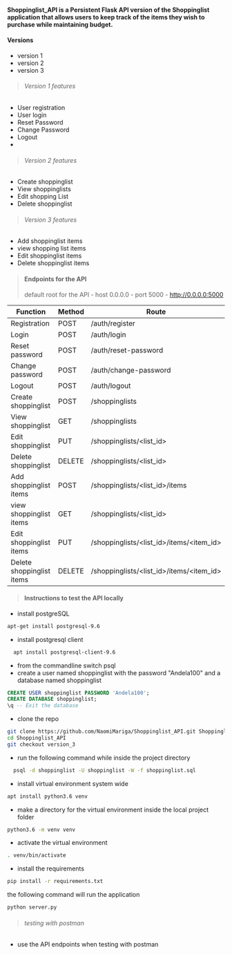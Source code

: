 
#### Shoppinglist_API is a Persistent Flask API version of the Shoppinglist application that allows users to keep track of the items they wish to purchase while maintaining budget.
#### Versions
- version 1
- version 2
- version 3

> ###### Version 1 features
- User registration
- User login
- Reset Password
- Change Password
- Logout
-
> ###### Version 2 features
- Create shoppinglist
- View shoppinglists
- Edit shopping List
- Delete shoppinglist

> ###### Version 3 features
- Add shoppinglist items
- view shopping list items
- Edit shoppinglist items
- Delete shoppinglist items

> #### Endpoints for the API
> default root for the API
      - host 0.0.0.0
      - port 5000
      - http://0.0.0.0:5000

|Function|Method|Route|
|--------|------|-----|
|Registration |POST  |/auth/register|
|Login    |POST  |/auth/login|
|Reset password|POST  |/auth/reset-password|
|Change password|POST |/auth/change-password|
|Logout|POST |/auth/logout|
|Create shoppinglist|POST|/shoppinglists|
|View shoppinglist|GET|/shoppinglists|
|Edit shoppinglist|PUT|/shoppinglists/<list_id>|
|Delete shoppinglist|DELETE|/shoppinglists/<list_id>|
|Add shoppinglist items|POST|/shoppinglists/<list_id>/items|
|view shoppinglist items|GET|/shoppinglists/<list_id>|
|Edit shoppinglist items|PUT|/shoppinglists/<list_id>/items/<item_id>
|Delete shoppinglist items|DELETE|/shoppinglists/<list_id>/items/<item_id>|

> #### Instructions to test the API locally
 - install postgreSQL
  ```sh
  apt-get install postgresql-9.6
  ```
 - install postgresql client
  ```sh
    apt install postgresql-client-9.6
  ```
  - from the commandline switch psql
  - create a user named shoppinglist with the   password "Andela100" and  a database named shoppinglist
  ```sql
  CREATE USER shoppinglist PASSWORD 'Andela100';
  CREATE DATABASE shoppinglist;
  \q -- Exit the database
  ```
 - clone the repo
 ```sh
 git clone https://github.com/NaomiMariga/Shoppinglist_API.git Shoppinglist_API
 cd Shoppinglist_API
 git checkout version_3
 ``` 
 - run the following command while inside the project directory
```sh 
  psql -d shoppinglist -U shoppinglist -W -f shoppinglist.sql
```
 -  install virtual environment system wide
 ```sh
 apt install python3.6 venv
 ```
 - make a directory for the virtual environment inside the local project folder
 ```sh
 python3.6 -m venv venv
 ```
 - activate the virtual environment
 ```sh 
 . venv/bin/activate
 ```
 - install the requirements
 ```sh
 pip install -r requirements.txt 
 ```
the following  command will run the application
```sh
python server.py
```
> ###### testing with postman
- use the API endpoints when testing with postman